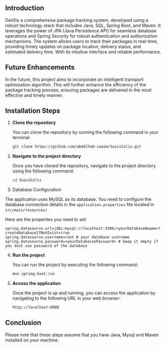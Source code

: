 ## Introduction

DeliXis a comprehensive package tracking system, developed using a robust technology stack that includes Java, SQL, Spring Boot, and Maven. It leverages the power of JPA (Java Persistence API) for seamless database operations and Spring Security for robust authentication and authorization mechanisms. The system allows users to track their packages in real-time, providing timely updates on package location, delivery status, and estimated delivery time. With its intuitive interface and reliable performance.

## Future Enhancements

In the future, this project aims to incorporate an intelligent transport optimization algorithm. This will further enhance the efficiency of the package tracking process, ensuring packages are delivered in the most effective and timely manner.
## Installation Steps

1. **Clone the repository**

   You can clone the repository by running the following command in your terminal:

   ```bash
   git clone https://github.com/abdelhak-zaaim/SuiviColis.git
    ```
2. **Navigate to the project directory**

   Once you have cloned the repository, navigate to the project directory using the following command:

   ```bash
   cd SuiviColis
   ```

3. Database Configuration

The application uses MySQL as its database. You need to configure the database connection details in the `application.properties` file located in `src/main/resources/`.

Here are the properties you need to set:

```properties
spring.datasource.url=jdbc:mysql://localhost:3306/<yourDatabaseNaame>?createDatabaseIfNotExist=true
spring.datasource.username=root # your database username
spring.datasource.password=<yourDatabassePassword> # keep it empty if you dont use password of the database
```

4. **Run the project**

   You can run the project by executing the following command:

   ```bash
   mvn spring-boot:run
   ```
5. **Access the application**

   Once the project is up and running, you can access the application by navigating to the following URL in your web browser:

   ```bash
   http://localhost:8080
   ```
## Conclusion
Please note that these steps assume that you have Java, Mysql and Maven installed on your machine.